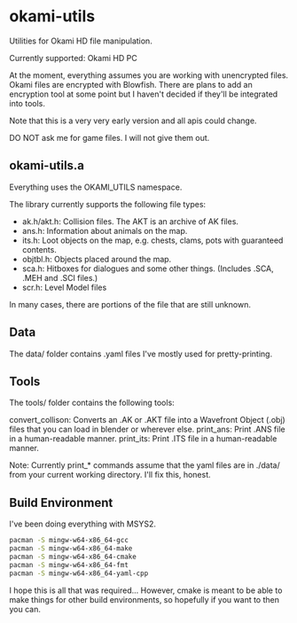 # okami-utils
Utilities for Okami HD file manipulation.

Currently supported: Okami HD PC

At the moment, everything assumes you are working with unencrypted files. Okami files are encrypted with Blowfish. There are plans to add an encryption tool at some point but I haven't decided if they'll be integrated into tools.

Note that this is a very very early version and all apis could change.

DO NOT ask me for game files. I will not give them out.

## okami-utils.a

Everything uses the OKAMI_UTILS namespace.

The library currently supports the following file types:
* ak.h/akt.h: Collision files. The AKT is an archive of AK files.
* ans.h:      Information about animals on the map.
* its.h:      Loot objects on the map, e.g. chests, clams, pots with guaranteed contents.
* objtbl.h:   Objects placed around the map.
* sca.h:      Hitboxes for dialogues and some other things. (Includes .SCA, .MEH and .SCI files.)
* scr.h:      Level Model files

In many cases, there are portions of the file that are still unknown.

## Data

The data/ folder contains .yaml files I've mostly used for pretty-printing.

## Tools

The tools/ folder contains the following tools:

convert_collison: Converts an .AK or .AKT file into a Wavefront Object (.obj) files that you can load in blender or wherever else.
print_ans:        Print .ANS file in a human-readable manner.
print_its:        Print .ITS file in a human-readable manner.

Note: Currently print_* commands assume that the yaml files are in ./data/ from your current working directory. I'll fix this, honest.

## Build Environment

I've been doing everything with MSYS2.

```bash
pacman -S mingw-w64-x86_64-gcc
pacman -S mingw-w64-x86_64-make
pacman -S mingw-w64-x86_64-cmake
pacman -S mingw-w64-x86_64-fmt
pacman -S mingw-w64-x86_64-yaml-cpp
```

I hope this is all that was required... However, cmake is meant to be able to make things for other build environments, so hopefully if you want to then you can.